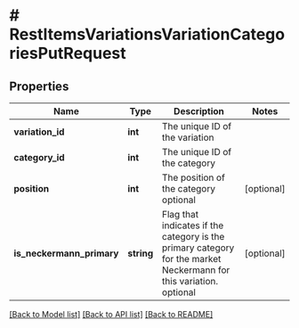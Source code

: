 # # RestItemsVariationsVariationCategoriesPutRequest

## Properties

Name | Type | Description | Notes
------------ | ------------- | ------------- | -------------
**variation_id** | **int** | The unique ID of the variation |
**category_id** | **int** | The unique ID of the category |
**position** | **int** | The position of the category optional | [optional]
**is_neckermann_primary** | **string** | Flag that indicates if the category is the primary category for the market Neckermann for this variation. optional | [optional]

[[Back to Model list]](../../README.md#models) [[Back to API list]](../../README.md#endpoints) [[Back to README]](../../README.md)
